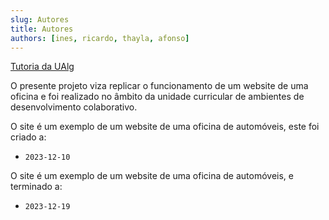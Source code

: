```yaml
---
slug: Autores
title: Autores
authors: [ines, ricardo, thayla, afonso]
---
```


[Tutoria da UAlg](https://tutoria.ualg.pt/)

O presente projeto viza replicar o funcionamento de um website de uma oficina e foi realizado no âmbito da unidade curricular de ambientes de desenvolvimento colaborativo.

O site é um exemplo de um website de uma oficina de automóveis, este foi criado a:

- `2023-12-10`

O site é um exemplo de um website de uma oficina de automóveis, e terminado a:

- `2023-12-19`

